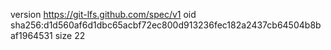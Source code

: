 version https://git-lfs.github.com/spec/v1
oid sha256:d1d560af6d1dbc65acbf72ec800d913236fec182a2437cb64504b8baf1964531
size 22

